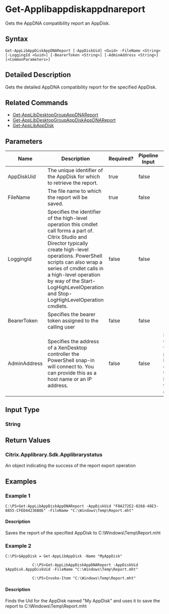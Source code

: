 ﻿
# Get-Applibappdiskappdnareport
Gets the AppDNA compatibility report an AppDisk.
## Syntax
```
Get-AppLibAppDiskAppDNAReport [-AppDiskUid] <Guid> -FileName <String> [-LoggingId <Guid>] [-BearerToken <String>] [-AdminAddress <String>] [<CommonParameters>]
```
## Detailed Description
Gets the detailed AppDNA compatibility report for the specified AppDisk.


## Related Commands

* [Get-AppLibDesktopGroupAppDNAReport](../Get-AppLibDesktopGroupAppDNAReport/)
* [Get-AppLibDesktopGroupAppDiskAppDNAReport](../Get-AppLibDesktopGroupAppDiskAppDNAReport/)
* [Get-AppLibAppDisk](../Get-AppLibAppDisk/)
## Parameters
| Name   | Description | Required? | Pipeline Input | Default Value |
| --- | --- | --- | --- | --- |
| AppDiskUid | The unique identifier of the AppDisk for which to retrieve the report. | true | false |  |
| FileName | The file name to which the report will be saved. | true | false |  |
| LoggingId | Specifies the identifier of the high-level operation this cmdlet call forms a part of. Citrix Studio and Director typically create high-level operations. PowerShell scripts can also wrap a series of cmdlet calls in a high-level operation by way of the Start-LogHighLevelOperation and Stop-LogHighLevelOperation cmdlets. | false | false |  |
| BearerToken | Specifies the bearer token assigned to the calling user | false | false |  |
| AdminAddress | Specifies the address of a XenDesktop controller the PowerShell snap-in will connect to. You can provide this as a host name or an IP address. | false | false | Localhost. Once a value is provided by any cmdlet, this value becomes the default. |

## Input Type

### String

## Return Values

### Citrix.Applibrary.Sdk.Applibrarystatus
An object indicating the success of the report export operation
## Examples

### Example 1
```
C:\PS>Get-AppLibAppDiskAppDNAReport -AppDiskUid "F0A272E2-0268-48E3-8855-CFED44236B8E" -FileName "C:\Windows\Temp\Report.mht"
```
#### Description
Saves the report of the specified AppDisk to C:\\Windows\\Temp\\Report.mht
### Example 2
```
C:\PS>$AppDisk = Get-AppLibAppDisk -Name "MyAppDisk"

            C:\PS>Get-AppLibAppDiskAppDNAReport -AppDiskUid $AppDisk.ApppDiskUid -FileName "C:\Windows\Temp\Report.mht"

            C:\PS>Invoke-Item "C:\Windows\Temp\Report.mht"
```
#### Description
Finds the Uid for the AppDisk named "My AppDisk" and uses it to save the report to C:\\Windows\\Temp\\Report.mht

